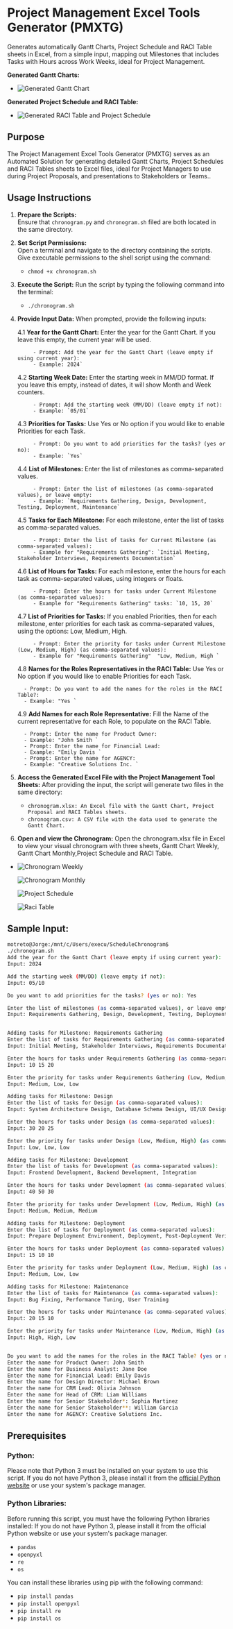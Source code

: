 # Project Management Excel Tools Generator (PMXTG) 

Generates automatically Gantt Charts, Project Schedule and RACI Table sheets in Excel, from a simple input, mapping out Milestones that includes Tasks with Hours across Work Weeks, ideal for Project Management.

   **Generated Gantt Charts:** 
   - ![Generated Gantt Chart](./Gantt_Chart_Gif.gif)


   **Generated Project Schedule and RACI Table:** 
   - ![Generated RACI Table and Project Schedule](./RACI_Schedule_Gif.gif)

## Purpose

The Project Management Excel Tools Generator (PMXTG) serves as an Automated Solution for generating detailed Gantt Charts, Project Schedules and RACI Tables sheets to Excel files, ideal for Project Managers to use during Project Proposals, and presentations to Stakeholders or Teams..

## Usage Instructions

1. **Prepare the Scripts:**  
   Ensure that `chronogram.py` and `chronogram.sh` filed are both located in the same directory.

2. **Set Script Permissions:**  
   Open a terminal and navigate to the directory containing the scripts. Give executable permissions to the shell script using the command:
   - `chmod +x chronogram.sh`

3. **Execute the Script:**
   Run the script by typing the following command into the terminal:
   - `./chronogram.sh`

4. **Provide Input Data:**
   When prompted, provide the following inputs:

      4.1 **Year for the Gantt Chart:**
           Enter the year for the Gantt Chart. If you leave this empty, the current year will be used.
           
            - Prompt: Add the year for the Gantt Chart (leave empty if using current year):
            - Example: 2024`
      
      4.2 **Starting Week Date:**
           Enter the starting week in MM/DD format. If you leave this empty, instead of dates, it will show Month and Week counters.
            
            - Prompt: Add the starting week (MM/DD) (leave empty if not):
            - Example: `05/01`
            
      4.3 **Priorities for Tasks:**
            Use Yes or No option if you would like to enable Priorities for each Task.
      
            - Prompt: Do you want to add priorities for the tasks? (yes or no):
            - Example: `Yes`
      
      4.4 **List of Milestones:**
            Enter the list of milestones as comma-separated values.
      
            - Prompt: Enter the list of milestones (as comma-separated values), or leave empty:
            - Example: `Requirements Gathering, Design, Development, Testing, Deployment, Maintenance`
      4.5 **Tasks for Each Milestone:**
            For each milestone, enter the list of tasks as comma-separated values.
      
            - Prompt: Enter the list of tasks for Current Milestone (as comma-separated values):
            - Example for "Requirements Gathering": `Initial Meeting, Stakeholder Interviews, Requirements Documentation`
      
      4.6 **List of Hours for Tasks:**
           For each milestone, enter the hours for each task as comma-separated values, using integers or floats.
      
            - Prompt: Enter the hours for tasks under Current Milestone (as comma-separated values):
            - Example for "Requirements Gathering" tasks: `10, 15, 20`
            
      4.7 **List of Priorities for Tasks:**
            If you enabled Priorities, then for each milestone, enter priorities for each task as comma-separated values, using the options: Low, Medium, High.
      
            - Prompt: Enter the priority for tasks under Current Milestone (Low, Medium, High) (as comma-separated values):
            - Example for "Requirements Gathering"  "Low, Medium, High `

      4.8 **Names for the Roles Representatives in the RACI Table:**
            Use Yes or No option if you would like to enable Priorities for each Task.
   
         - Prompt: Do you want to add the names for the roles in the RACI Table?:
         - Example: "Yes `

      4.9 **Add Names for each Role Representative:**
            Fill the Name of the current representative for each Role, to populate on the RACI Table.
   
         - Prompt: Enter the name for Product Owner:
         - Example: "John Smith `
         - Prompt: Enter the name for Financial Lead:
         - Example: "Emily Davis `
         - Prompt: Enter the name for AGENCY:
         - Example: "Creative Solutions Inc. `
  
6. **Access the Generated Excel File with the Project Management Tool Sheets:**
   After providing the input, the script will generate two files in the same directory:
   
      - `chronogram.xlsx: An Excel file with the Gantt Chart, Project Proposal and RACI Tables sheets.`
      - `chronogram.csv: A CSV file with the data used to generate the Gantt Chart.`

7. **Open and view the Chronogram:**
  Open the chronogram.xlsx file in Excel to view your visual chronogram with three sheets, Gantt Chart Weekly, Gantt Chart Monthly,Project Schedule and RACI Table.
  - 
      ![Chronogram Weekly](./Gantt_Chart_Weeks.png)

      ![Chronogram Monthly](./Gantt_Chart_Months.png)

      ![Project Schedule](./Project_Schedule.png)

      ![Raci Table](./RACI_Table.png)

## Sample Input:

```bash
motreto@Jorge:/mnt/c/Users/execu/ScheduleChronogram$ 
./chronogram.sh
Add the year for the Gantt Chart (leave empty if using current year):
Input: 2024

Add the starting week (MM/DD) (leave empty if not):
Input: 05/10

Do you want to add priorities for the tasks? (yes or no): Yes

Enter the list of milestones (as comma-separated values), or leave empty:
Input: Requirements Gathering, Design, Development, Testing, Deployment, Maintenance 


Adding tasks for Milestone: Requirements Gathering
Enter the list of tasks for Requirements Gathering (as comma-separated values):
Input: Initial Meeting, Stakeholder Interviews, Requirements Documentation 

Enter the hours for tasks under Requirements Gathering (as comma-separated values):
Input: 10 15 20 

Enter the priority for tasks under Requirements Gathering (Low, Medium, High) (as comma-separated values):
Input: Medium, Low, Low 

Adding tasks for Milestone: Design
Enter the list of tasks for Design (as comma-separated values):
Input: System Architecture Design, Database Schema Design, UI/UX Design 

Enter the hours for tasks under Design (as comma-separated values):
Input: 30 20 25 

Enter the priority for tasks under Design (Low, Medium, High) (as comma-separated values):
Input: Low, Low, Low 

Adding tasks for Milestone: Development
Enter the list of tasks for Development (as comma-separated values):
Input: Frontend Development, Backend Development, Integration 

Enter the hours for tasks under Development (as comma-separated values):
Input: 40 50 30 

Enter the priority for tasks under Development (Low, Medium, High) (as comma-separated values):
Input: Medium, Medium, Medium 

Adding tasks for Milestone: Deployment
Enter the list of tasks for Deployment (as comma-separated values):
Input: Prepare Deployment Environment, Deployment, Post-Deployment Verification

Enter the hours for tasks under Deployment (as comma-separated values):
Input: 15 10 10

Enter the priority for tasks under Deployment (Low, Medium, High) (as comma-separated values):
Input: Medium, Low, Low

Adding tasks for Milestone: Maintenance
Enter the list of tasks for Maintenance (as comma-separated values):
Input: Bug Fixing, Performance Tuning, User Training

Enter the hours for tasks under Maintenance (as comma-separated values):
Input: 20 15 10

Enter the priority for tasks under Maintenance (Low, Medium, High) (as comma-separated values):
Input: High, High, Low


Do you want to add the names for the roles in the RACI Table? (yes or no): Yes
Enter the name for Product Owner: John Smith
Enter the name for Business Analyst: Jane Doe
Enter the name for Financial Lead: Emily Davis
Enter the name for Design Director: Michael Brown
Enter the name for CRM Lead: Olivia Johnson
Enter the name for Head of CRM: Liam Williams
Enter the name for Senior Stakeholder*: Sophia Martinez
Enter the name for Senior Stakeholder**: William Garcia
Enter the name for AGENCY: Creative Solutions Inc.
```

## Prerequisites
### Python:
Please note that Python 3 must be installed on your system to use this script. If you do not have Python 3, please install it from the [official Python website](https://www.python.org/) or use your system's package manager.

### Python Libraries:
Before running this script, you must have the following Python libraries installed:
If you do not have Python 3, please install it from the official Python website or use your system's package manager.

- `pandas`
- `openpyxl`
- `re`
- `os`

You can install these libraries using pip with the following command:

- `pip install pandas`
- `pip install openpyxl`
- `pip install re`
- `pip install os`
